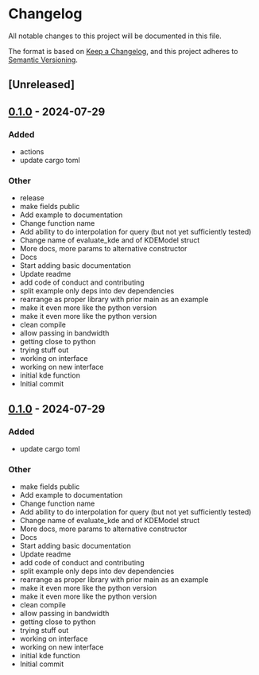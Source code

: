 # Changelog
All notable changes to this project will be documented in this file.

The format is based on [Keep a Changelog](https://keepachangelog.com/en/1.0.0/),
and this project adheres to [Semantic Versioning](https://semver.org/spec/v2.0.0.html).

## [Unreleased]

## [0.1.0](https://github.com/COMBINE-lab/kde-rs/releases/tag/v0.1.0) - 2024-07-29

### Added
- actions
- update cargo toml

### Other
- release
- make fields public
- Add example to documentation
- Change function name
- Add ability to do interpolation for query (but not yet sufficiently tested)
- Change name of evaluate_kde and of KDEModel struct
- More docs, more params to alternative constructor
- Docs
- Start adding basic documentation
- Update readme
- add code of conduct and contributing
- split example only deps into dev dependencies
- rearrange as proper library with prior main as an example
- make it even more like the python version
- make it even more like the python version
- clean compile
- allow passing in bandwidth
- getting close to python
- trying stuff out
- working on interface
- working on new interface
- initial kde function
- Initial commit

## [0.1.0](https://github.com/COMBINE-lab/kde-rs/releases/tag/v0.1.0) - 2024-07-29

### Added
- update cargo toml

### Other
- make fields public
- Add example to documentation
- Change function name
- Add ability to do interpolation for query (but not yet sufficiently tested)
- Change name of evaluate_kde and of KDEModel struct
- More docs, more params to alternative constructor
- Docs
- Start adding basic documentation
- Update readme
- add code of conduct and contributing
- split example only deps into dev dependencies
- rearrange as proper library with prior main as an example
- make it even more like the python version
- make it even more like the python version
- clean compile
- allow passing in bandwidth
- getting close to python
- trying stuff out
- working on interface
- working on new interface
- initial kde function
- Initial commit
